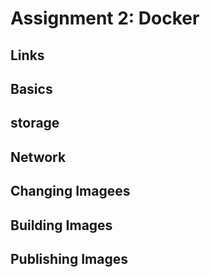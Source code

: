 # Assignment 2: Docker

## Links


## Basics


## storage


## Network


## Changing Imagees


## Building Images


## Publishing Images

